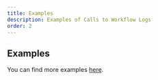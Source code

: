 ```yaml
---
title: Examples
description: Examples of Calls to Workflow Logs
order: 2
---
```


## Examples

You can find more examples [here](/docs/general/examples.html).
